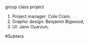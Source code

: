 #
group class project 

1. Project manager: Cole Cram;
2. Graphic design: Benjamin Bigwood;
3. UI: Jano Oyarzun;

#Subtera
